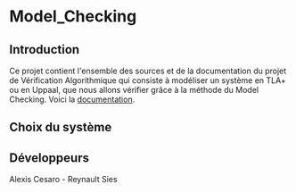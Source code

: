 # Model_Checking

## Introduction

Ce projet contient l'ensemble des sources et de la documentation du projet de Vérification Algorithmique qui consiste à modéliser un système en TLA+ ou en Uppaal, que nous allons vérifier grâce à la méthode du Model Checking. Voici la [documentation](https://docs.google.com/document/d/1kEViOkaY-ICcBHN5RTyYJeyWzJMhG9S7vnfejCYsfSo/edit?usp=sharing).

## Choix du système

## Développeurs

Alexis Cesaro - Reynault Sies